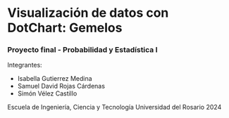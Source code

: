 # Visualización de datos con DotChart: Gemelos

### Proyecto final - Probabilidad y Estadística I

Integrantes:
* Isabella Gutierrez Medina
* Samuel David Rojas Cárdenas
* Simón Vélez Castillo

Escuela de Ingeniería, Ciencia y Tecnología
Universidad del Rosario 2024
